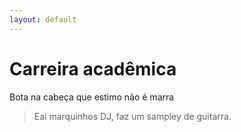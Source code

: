 ```yaml
---
layout: default
---
```


# Carreira acadêmica

Bota na cabeça que estimo não é marra

> Eai marquinhos DJ, faz um sampley de guitarra.